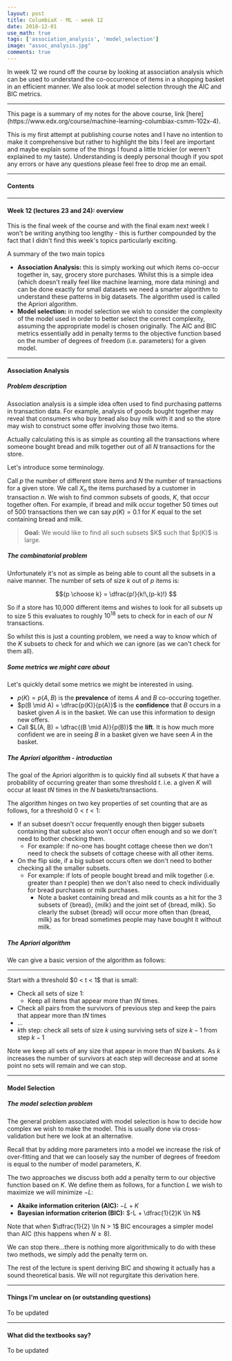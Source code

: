 ```yaml
---
layout: post
title: ColumbiaX - ML - week 12
date: 2018-12-01
use_math: true
tags: ['association_analysis', 'model_selection']
image: "assoc_analysis.jpg"
comments: true
---
```

In week 12 we round off the course by looking at association analysis which can be used to understand the co-occurrence of items in a shopping basket in an efficient manner. We also look at model selection through the AIC and BIC metrics.

<!--more-->
<hr class="with-margin">
This page is a summary of my notes for the above course, link [here](https://www.edx.org/course/machine-learning-columbiax-csmm-102x-4).

This is my first attempt at publishing course notes and I have no intention to make it comprehensive but rather to highlight the bits I feel are important and maybe explain some of the things I found a little trickier (or weren't explained to my taste). Understanding is deeply personal though if you spot any errors or have any questions please feel free to drop me an email.

<hr class="with-margin">
<div class="list-of-contents">
  <h4>Contents</h4>
  <ul></ul>
</div>

<hr class="with-margin">
<h4 class="header" id="intro">Week 12 (lectures 23 and 24): overview</h4>

This is the final week of the course and with the final exam next week I won't be writing anything too lengthy - this is further compounded by the fact that I didn't find this week's topics particularly exciting.

A summary of the two main topics

* **Association Analysis:** this is simply working out which items co-occur together in, say, grocery store purchases. Whilst this is a simple idea (which doesn't really feel like machine learning, more data mining) and can be done exactly for small datasets we need a smarter algorithm to understand these patterns in big datasets. The algorithm used is called the Apriori algorithm.
* **Model selection:** in model selection we wish to consider the complexity of the model used in order to better select the correct complexity, assuming the appropriate model is chosen originally. The AIC and BIC metrics essentially add in penalty terms to the objective function based on the number of degrees of freedom (i.e. parameters) for a given model.

<hr class="with-margin">
<h4 class="header" id="assoc">Association Analysis</h4>

##### Problem description

Association analysis is a simple idea often used to find purchasing patterns in transaction data. For example, analysis of goods bought together may reveal that consumers who buy bread also buy milk with it and so the store may wish to construct some offer involving those two items.

Actually calculating this is as simple as counting all the transactions where someone bought bread and milk together out of all $N$ transactions for the store.

Let's introduce some terminology.

Call $p$ the number of different store items and $N$ the number of transactions for a given store. We call $X_n$ the items purchased by a customer in transaction $n$. We wish to find common subsets of goods, $K$, that occur together often. For example, if bread and milk occur together 50 times out of 500 transactions then we can say $p(K) = 0.1$ for $K$ equal to the set containing bread and milk.

<blockquote class="tip">
<strong>Goal:</strong> We would like to find all such subsets $K$ such that $p(K)$ is large.
</blockquote>

##### The combinatorial problem

Unfortunately it's not as simple as being able to count all the subsets in a naive manner. The number of sets of size $k$ out of $p$ items is:

$${p \choose k} = \dfrac{p!}{k!\,(p-k)!} $$

So if a store has 10,000 different items and wishes to look for all subsets up to size 5 this evaluates to roughly $10^{18}$ sets to check for in each of our $N$ transactions.

So whilst this is just a counting problem, we need a way to know which of the $K$ subsets to check for and which we can ignore (as we can't check for them all).

##### Some metrics we might care about

Let's quickly detail some metrics we might be interested in using.

* $p(K) = p(A, B)$ is the **prevalence** of items $A$ and $B$ co-occuring together.
* $p(B \mid A) = \dfrac{p(K)}{p(A)}$ is the **confidence** that $B$ occurs in a basket given $A$ is in the basket. We can use this information to design new offers.
* Call $L(A, B) = \dfrac{(B \mid A)}{p(B)}$ the **lift**. It is how much more confident we are in seeing $B$ in a basket given we have seen $A$ in the basket.

##### The Apriori algorithm - introduction

The goal of the Apriori algorithm is to quickly find all subsets $K$ that have a probability of occurring greater than some threshold $t$. i.e. a given $K$ will occur at least $tN$ times in the $N$ baskets/transactions.

The algorithm hinges on two key properties of set counting that are as follows, for a threshold $0 < t < 1$:

* If an subset doesn't occur frequently enough then bigger subsets containing that subset also won't occur often enough and so we don't need to bother checking them.
  * For example: if no-one has bought cottage cheese then we don't need to check the subsets of cottage cheese with all other items.
* On the flip side, if a big subset occurs often we don't need to bother checking all the smaller subsets.
  * For example: if lots of people bought bread and milk together (i.e. greater than $t$ people) then we don't also need to check individually for bread purchases or milk purchases.
    * Note a basket containing bread and milk counts as a hit for the 3 subsets of \{bread\}, \{milk\} and the joint set of \{bread, milk\}. So clearly the subset \{bread\} will occur more often than \{bread, milk\} as for bread sometimes people may have bought it without milk.

##### The Apriori algorithm

We can give a basic version of the algorithm as follows:

<hr class="with-margin">
Start with a threshold $0 < t < 1$ that is small:

* Check all sets of size 1:
  * Keep all items that appear more than $tN$ times.
* Check all pairs from the survivors of previous step and keep the pairs that appear more than $tN$ times
* ...
* $k$th step: check all sets of size $k$ using surviving sets of size $k-1$ from step $k-1$

Note we keep all sets of any size that appear in more than $tN$ baskets. As $k$ increases the number of survivors at each step will decrease and at some point no sets will remain and we can stop.

<hr class="with-margin">
<h4 class="header" id="model">Model Selection</h4>

##### The model selection problem

The general problem associated with model selection is how to decide how complex we wish to make the model. This is usually done via cross-validation but here we look at an alternative.

Recall that by adding more parameters into a model we increase the risk of over-fitting and that we can loosely say the number of degrees of freedom is equal to the number of model parameters, $K$.

The two approaches we discuss both add a penalty term to our objective function based on $K$. We define them as follows, for a function $L$ we wish to maximize we will minimize $-L$:

* **Akaike information criterion (AIC):** $-L + K$
* **Bayesian information criterion (BIC):** $-L + \dfrac{1}{2}K \ln N$

Note that when $\dfrac{1}{2} \ln N > 1$ BIC encourages a simpler model than AIC (this happens when $N \geq 8$).

We can stop there...there is nothing more algorithmically to do with these two methods, we simply add the penalty term on.

The rest of the lecture is spent deriving BIC and showing it actually has a sound theoretical basis. We will not regurgitate this derivation here.

<hr class="with-margin">
<h4 class="header" id="unclear">Things I'm unclear on (or outstanding questions)</h4>

To be updated

<hr class="with-margin">
<h4 class="header" id="textbooks">What did the textbooks say?</h4>

To be updated
